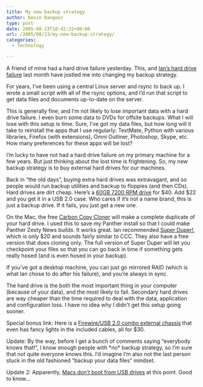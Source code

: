 ```yaml
---
title: My new backup strategy
author: Kevin Dangoor
type: post
date: 2005-08-23T18:42:22+00:00
url: /2005/08/23/my-new-backup-strategy/
categories:
  - Technology

---
```

A friend of mine had a hard drive failure yesterday. This, and [Ian&#8217;s hard drive failure][1] last month have jostled me into changing my backup strategy.

For years, I&#8217;ve been using a central Linux server and rsync to back up. I wrote a small script with all of the rsync options, and I&#8217;d run that script to get data files and documents up-to-date on the server.

This is generally fine, and I&#8217;m not likely to lose important data with a hard drive failure. I even burn some data to DVDs for offsite backups. What I will lose with this setup is time. Sure, I&#8217;ve got my data files, but how long will it take to reinstall the apps that I use regularly: TextMate, Python with various libraries, Firefox (with extensions), Omni Outliner, Photoshop, Skype, etc. How many preferences for these apps will be lost?

I&#8217;m lucky to have not had a hard drive failure on my primary machine for a few years. But just thinking about the lost time is frightening. So, my new backup strategy is to buy external hard drives for our machines.

Back in &#8220;the old days&#8221;, buying extra hard drives was extravagant, and so people would run backup utilities and backup to floppies (and then CDs). Hard drives are dirt cheap. Here&#8217;s a [60GB 7200 RPM drive][2] for $40. Add $22 and you get it in a USB 2.0 case. Who cares if it&#8217;s not a name brand, this is just a backup drive. If it fails, you just get a new one.

On the Mac, the free [Carbon Copy Cloner][3] will make a complete duplicate of your hard drive. I used this to save my Panther install so that I could make Panther Zesty News builds. It works great. Ian recommended [Super Duper!][4], which is only $20 and sounds fairly similar to CCC. They also have a free version that does cloning only. The full version of Super Duper will let you checkpoint your files so that you can go back in time if something gets really hosed (and is even hosed in your backup).

If you&#8217;ve got a desktop machine, you can just go mirrored RAID (which is what Ian chose to do after his failure), and you&#8217;re always in sync.

The hard drive is the both the most important thing in your computer (because of your data), and the most likely to fail. Secondary hard drives are way cheaper than the time required to deal with the data, application and configuration loss. I have no idea why I didn&#8217;t get this setup going sooner.

Special bonus link: Here is a [Firewire/USB 2.0 combo external chassis][5] that even has fancy lights in the included cables, all for $30.

Update: By the way, before I get a bunch of comments saying &#8220;everybody knows that!&#8221;, I know enough people with \*no\* backup strategy, so I&#8217;m sure that not quite everyone knows this. I&#8217;d imagine I&#8217;m also not the last person stuck in the old fashioned &#8220;backup your data files&#8221; mindset.

Update 2: Apparently, [Macs don&#8217;t boot from USB drives][6] at this point. Good to know&#8230;

 [1]: http://www.userscape.com/blog/2005/07/18/murphy-strikes-back/
 [2]: http://3btech.net/whlamadate601.html
 [3]: http://www.bombich.com/software/ccc.html
 [4]: http://www.shirt-pocket.com/SuperDuper/SuperDuperDescription.html
 [5]: http://store.4linkcomm.com/lide53usb201.html
 [6]: http://www.shirt-pocket.com/forums/showthread.php?t=461